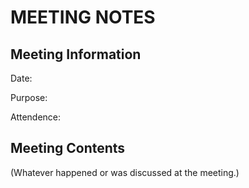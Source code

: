 # MEETING NOTES
## Meeting Information
Date:

Purpose: 

Attendence: 

## Meeting Contents

(Whatever happened or was discussed at the meeting.)
